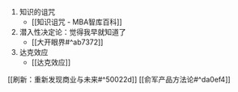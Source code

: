 1. 知识的诅咒
	- [[知识诅咒 - MBA智库百科]]
2.  潜入性决定论：觉得我早就知道了
	- [[大开眼界#^ab7372]]
3. 达克效应
	- [[达克效应]]

[[刷新：重新发现商业与未来#^50022d]]
[[俞军产品方法论#^da0ef4]]
